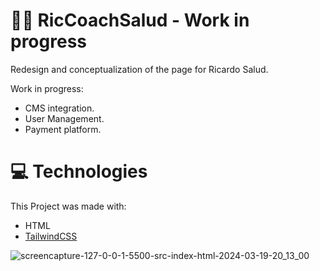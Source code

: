 # 💪🏻 RicCoachSalud - Work in progress

Redesign and conceptualization of the page for Ricardo Salud.

Work in progress:

- CMS integration.
- User Management.
- Payment platform.


# :computer: Technologies

This Project was made with:

* HTML
* [TailwindCSS](https://tailwindcss.com/)


![screencapture-127-0-0-1-5500-src-index-html-2024-03-19-20_13_00](https://github.com/mherrezu/RicCoachSalud/assets/114182402/52f6b769-dd56-449e-b27b-c43f2b586c60)
